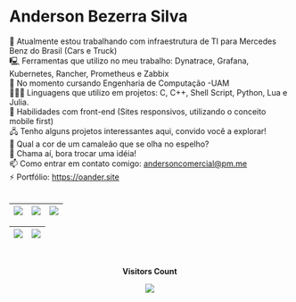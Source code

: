 
<h1> Anderson Bezerra Silva </h1>

🔭 Atualmente estou trabalhando com infraestrutura de TI para Mercedes Benz do Brasil (Cars e Truck)
<br>
🖳 Ferramentas que utilizo no meu trabalho: Dynatrace, Grafana, Kubernetes, Rancher, Prometheus e Zabbix
<br>
📘 No momento cursando  Engenharia de Computação -UAM
<br>
🧑🏻‍💻 Linguagens que utilizo em projetos: C, C++, Shell Script, Python, Lua e Julia. 
<br>
📱 Habilidades com front-end (Sites responsivos, utilizando o conceito mobile first)
<br>
🖧 Tenho alguns projetos interessantes aqui, convido você a explorar! 
<br>
🤔 Qual a cor de um camaleão que se olha no espelho?
<br>
💬 Chama aí, bora trocar uma idéia!
<br>
📫 Como entrar em contato comigo: andersoncomercial@pm.me
<br>
⚡ Portfólio: https://oander.site  
<br>

<div align="center">
 <!--
 <a href="https://github.com/oanderoficial">
  <!–-
<img height="180em" src= "https://github-readme-stats.vercel.app/api?username=oanderoficial&show_icons=true&theme=dark&include_all_commits=true&count_private=true"/>
<img height="180em" src = "https://github-readme-stats.vercel.app/api/top-langs/?username=oanderoficial&layout=compact&langs_count=7&theme=dark" />
  -->
  </div>

 
| ![](http://github-profile-summary-cards.vercel.app/api/cards/stats?username=oanderoficial&theme=github_dark) | ![](http://github-profile-summary-cards.vercel.app/api/cards/repos-per-language?username=oanderoficial&theme=github_dark) | ![](http://github-profile-summary-cards.vercel.app/api/cards/most-commit-language?username=oanderoficial&theme=github_dark) |
| :-: | :-: | :-: |

| ![](http://github-profile-summary-cards.vercel.app/api/cards/profile-details?username=oanderoficial&theme=github_dark) | ![](https://github-readme-streak-stats.herokuapp.com?user=oanderoficial&theme=github-dark&hide_border=true) |
| :-: | :-: |
 
<div align="center">
<br><p align="centre"><b>Visitors Count</b></p>  
<p align="center"><img align="center" src="https://profile-counter.glitch.me/{oanderoficial}/count.svg" /></p> 
<br>
</div>
